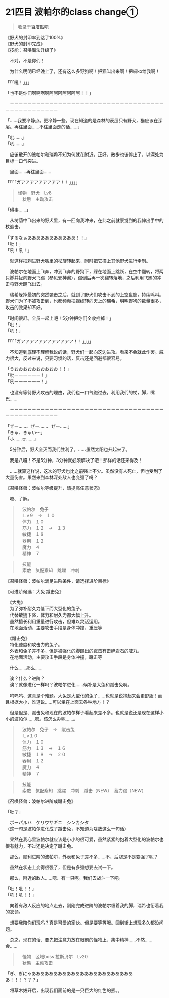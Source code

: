 # 21匹目 波帕尔的class change①

> 收录于[百度贴吧](https://tieba.baidu.com/f?kw=在vrmmo中当起了召唤士)  

《野犬的封印率到达了100%》  
《野犬的封印完成》  
《技能：召唤魔法升级了》  

　不对，不是你们！

　为什么明明已经晚上了，还有这么多野狗啊！把猫叫出来啊！把喵ko给我啊！

「「「吼！」」」

「也不是你们啊啊啊啊阿阿阿阿阿阿阿！！」

　－－－－－－－－－－－－－－－－－－－－－－－－－－－－－－－－－－－－－－－－－－－－－－－

「……我要冷静点。更冷静一些。现在知道的是森林的表层只有野犬，猫应该在深层。再往里面……不往里面走的话……」

「吡……」  
「吼……」  

　应该散开的波帕尔和瑞希不知为何就在附近，正好，散步也该停止了，以深处为目标一口气突进。

　里面……再往里面……

「「「「ガアアアアアアアアア！！」」」」

> 怪物　野犬　Lv8  
> 　状態　主动攻击  

「碍事……」

　从树荫中飞出来的野犬里，有一匹向我冲来，在此之前就察觉到的我伸出手中的杖迎击。

「するなぁあああああああああああ！！」  
「吡！」  
「吼！吼！」  

　就这样把刺进野犬嘴里的杖旋转起来，同时把它撞上其他野犬进行牵制。

　波帕尔在地面上飞奔，冲到飞奔的野狗下，踩在地面上跳跃，在空中翻转，将两只脚并拢向野犬飞踢（参见邪神酱），踢倒后再一次翻转落地，之后利用飞踢的冲击将野犬踢飞出去。


　瑞希躲掉最初的突然袭击之后，就到了野犬们攻击不到的上空盘旋，持续鸣叫。野犬们为了不被攻击到，也都频频把视线转向天上的瑞希，明明野狗的数量很多，攻击的效果却不好。

「时间很赶。全员一起上吧！5分钟把你们全收拾掉！」  
「吡！」  
「吼！」  

「「「「ガアアアアアアアアアアアア！！」」」」

　不知道到底理不理解我说的话，野犬们一起向这边进攻。看来不会就此作罢。威力很大，反过来说，只要习惯的话，反击还是回避都很容易。

「うおおおおおおおおおお！！」  
「吡ーーーーーー！」  
「吼ーーーーーー！」  

　也没有等待野犬攻击的理由，我们也一口气跑过去，利用我们的杖，脚，嘴巴……

　－－－－－－－－－－－－－－－－－－－－－－－－－－－－－－－－－－－－－－－－－－－－－－－

「ぜー……、ぜー……、ぜー……」  
「きゅ、きゅい～」  
「ホ……ゥ……」  

　5分钟后，野犬全灭而我们胜利了。……虽然太阳也升起来了。

　我是八嘎！不是5分钟，3分钟就必须解决了吧！那样的话还来得及！

　……就算这样说，这次的野犬也比之前强上不少。虽然没有人死亡，但也受到了大量伤害。果然来到森林深处敌人也变强了吗？

《召唤怪兽：波帕尔等级提升，请提高任意状态》

　嗯、了解。

>　波帕尔　兔子  
>　Ｌv９　→　１０  
>　体力　１０  
>　筋力　１２　→　１３  
>　敏捷　１８  
>　器用　１２  
>　魔力　４  
>　精神　７  

>　技能  
>　索敵　気配察知　跳躍　冲刺  

《召唤怪兽：波帕尔满足进阶条件，请选择进阶目标》

《可进阶候选：大兔 蹴击兔》

　《大兔》  
　为了弥补耐久力低下而大型化的兔子。  
　代替敏捷下降，体力和耐久力都大幅上升。  
　虽然擅长利用重量进行攻击，但难以灵活运用。  
　在地面活动，主要攻击手段是身体冲撞，重压等  

　《蹴击兔》  
　特化速度和攻击力的兔子。  
　外表和兔子差不多，但是被强化的脚踢出的蹴击有击碎岩石的威力。  
　在地面活动，主要攻击手段是身体冲撞，蹴击等  

　什么……那么……

　诶？什么？进阶？  
　诶？就像进化一样吗？波帕尔进化……候补是大兔和蹴击兔啊。  

　呜呜呜、这真是个难题。大兔是大型化的兔子……也就是说抱起来会更舒服！而且根据大小，难道说……可以坐在上面去各种地方！？

　但是但是、蹴击兔和现在的波帕尔样子看起来差不多。也就是说还是现在这样小小的波帕尔……嗯。该怎么办呢……。


>　波帕尔　兔子　→　蹴击兔  
>　Ｌv１０  
>　体力　１０  
>　筋力　１３　→　１６  
>　敏捷　１８　→　２０  
>　器用　１２  
>　魔力　４  
>　精神　７  

>　技能  
>　索敵　気配察知　跳躍　冲刺　蹴击（NEW）　蓄力踢（NEW）  

《召唤怪兽：波帕尔进阶成蹴击兔》


「吡？」

　ボーパルハ　ケリウサギニ　シンカシタ  
（这一句是波帕尔进化成了蹴击兔，不知道为啥放这么一句话）

　果然在我心里波帕尔就应该是小小的很可爱，虽然紧紧的抱着大型化的波帕尔也很有魅力，不过还是决定了蹴击兔。

　那么，顺利进阶的波帕尔，外表和兔子差不多……不，后腿是不是变强了呢？


　虽然在状态上变得很强了，但是有多强想要去试一下。

　那么，附近的敌人……嗯、有一只呢。我们去战斗一下吧。

「吡！吡！！」  
「吼！吼！！」  

　向着有敌人反应的地点走去，刚刚完成进阶的波帕尔缠着我的脚，瑞希也衔着我的衣领。

　想要我陪你们玩吗？真是可爱的家伙。但是要等等哦。回到街上想玩多久都没问题。

　总之，现在的话、要先把注意力放在眼前的怪物上、集中精神……不然……会……


>　怪物　区域boss 拉斯贝尔　Lv20  
>　状態　主动攻击  


「ぎ、ぎにゃああああああああああああああああああああああああ！！！？？？」

　将草木拨开后，出现我们面前的是一只巨大的红色的熊。。
